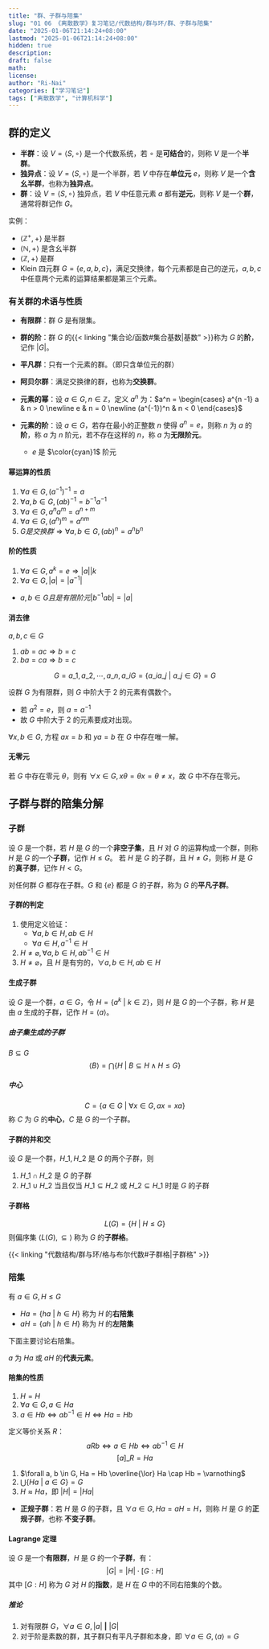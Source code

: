 ```yaml
---
title: "群、子群与陪集"
slug: "01 06 《离散数学》复习笔记/代数结构/群与环/群、子群与陪集"
date: "2025-01-06T21:14:24+08:00"
lastmod: "2025-01-06T21:14:24+08:00"
hidden: true
description:
draft: false
math:
license:
author: "Ri-Nai"
categories: ["学习笔记"]
tags: ["离散数学", "计算机科学"]
---
```

## 群的定义
- **半群**：设 $V =  \langle S, \circ \rangle$ 是一个代数系统，若 $\circ$ 是**可结合**的，则称 $V$ 是一个**半群**。
- **独异点**：设 $V =  \langle S, \circ \rangle$ 是一个半群，若 $V$ 中存在**单位元** $e$，则称 $V$ 是一个**含幺半群**，也称为**独异点**。
- **群**：设 $V =  \langle S, \circ \rangle$ 独异点，若 $V$ 中任意元素 $a$ 都有**逆元**，则称 $V$ 是一个**群**，通常将群记作 $G$。

实例：
- $\langle \mathbb{Z}^+, + \rangle$ 是半群
- $\langle \mathbb{N}, + \rangle$ 是含幺半群
- $\langle \mathbb{Z}, + \rangle$ 是群
- Klein 四元群 $G = \lbrace e, a, b, c \rbrace$，满足交换律，每个元素都是自己的逆元，$a, b, c$ 中任意两个元素的运算结果都是第三个元素。

### 有关群的术语与性质
- **有限群**：群 $G$ 是有限集。
- **群的阶**：群 $G$ 的{{< linking "集合论/函数#集合基数|基数" >}}称为 $G$ 的**阶**，记作 $|G|$。
- **平凡群**：只有一个元素的群。（即只含单位元的群）
- **阿贝尔群**：满足交换律的群，也称为**交换群**。

- **元素的幂**：设 $a \in G, n \in \mathbb{Z}$，定义 $a^n$ 为：$a^n = \begin{cases} a^{n -1} a & n > 0  \newline  e & n = 0  \newline  (a^{-1})^n & n < 0 \end{cases}$
- **元素的阶**：设 $a \in G$，若存在最小的正整数 $n$ 使得 $a^n = e$，则称 $n$ 为 $a$ 的**阶**，称 $a$ 为 $n$ 阶元，若不存在这样的 $n$，称 $a$ 为**无限阶元**。
    - $e$ 是 $\color{cyan}1$ 阶元 

#### 幂运算的性质
1. $\forall a \in G, \left(a^{-1}\right)^{-1} = a$
2. $\forall a, b \in G, (ab)^{-1} = b^{-1} a^{-1}$
3. $\forall a \in G, a^n a^m = a^{n + m}$
4. $\forall a \in G, (a^n)^m = a^{nm}$
5. $G 是交换群 \Rightarrow \forall a, b \in G, (ab)^n = a^n b^n$

#### 阶的性质
1. $\forall a \in G, a^k = e \Rightarrow |a| | k$
2. $\forall a \in G, |a| = |a^{-1}|$

- $a, b \in G 且是有限阶元 \left|b^{-1} a b\right| = |a|$


#### 消去律
$a, b, c \in G$
1. $ab = ac \Rightarrow b = c$
2. $ba = ca \Rightarrow b = c$

$$G = {a\_1, a\_2, \cdots, a\_n}, a\_iG = \lbrace a\_i a\_j \ | \ a\_j \in G \rbrace = G$$


设群 $G$ 为有限群，则 $G$ 中阶大于 $2$ 的元素有偶数个。

- 若 $a^2 = e$，则 $a = a^{-1}$
- 故 $G$ 中阶大于 $2$ 的元素要成对出现。

$\forall x, b \in G$, 方程 $ax = b$ 和 $ya = b$ 在 $G$ 中存在唯一解。

#### 无零元
若 $G$ 中存在零元 $\theta$，则有 $\forall x \in G, x \theta = \theta x = \theta \neq x$，故 $G$ 中不存在零元。

## 子群与群的陪集分解
### 子群
设 $G$ 是一个群，若 $H$ 是 $G$ 的一个**非空子集**，且 $H$ 对 $G$ 的运算构成一个群，则称 $H$ 是 $G$ 的一个**子群**，记作 $H \leq G$。
若 $H$ 是 $G$ 的子群，且 $H \neq G$，则称 $H$ 是 $G$ 的**真子群**，记作 $H < G$。

对任何群 $G$ 都存在子群。$G$ 和 $\lbrace e \rbrace$ 都是 $G$ 的子群，称为 $G$ 的**平凡子群**。

#### 子群的判定
1. 使用定义验证：
    - $\forall a, b \in H, ab \in H$
    - $\forall a \in H, a^{-1} \in H$
2. $H \neq \varnothing, \forall a, b \in H, ab^{-1} \in H$
3. $H \neq \varnothing$，且 $H$ 是有穷的，$\forall a, b \in H, ab \in H$

#### 生成子群
设 $G$ 是一个群，$a \in G$，令 $H = \lbrace a^k \ | \ k \in \mathbb{Z} \rbrace$，则 $H$ 是 $G$ 的一个子群，称 $H$ 是由 $a$ 生成的子群，记作 $H = \langle a \rangle$。

##### 由子集生成的子群
$B \subseteq G$
$$\langle B \rangle = \bigcap \lbrace H \ | \ B \subseteq H \land H \leq G \rbrace$$

##### 中心
$$C = \lbrace a \in G \ | \ \forall x \in G, ax = xa \rbrace$$
称 $C$ 为 $G$ 的**中心**，$C$ 是 $G$ 的一个子群。

#### 子群的并和交
设 $G$ 是一个群，$H\_1, H\_2$ 是 $G$ 的两个子群，则
1. $H\_1 \cap H\_2$ 是 $G$ 的子群
2. $H\_1 \cup H\_2$ 当且仅当 $H\_1 \subseteq H\_2$ 或 $H\_2 \subseteq H\_1$ 时是 $G$ 的子群

#### 子群格
$$L(G) = \lbrace H \ | \ H \leq G \rbrace$$
则偏序集 $\langle L(G), \subseteq \rangle$ 称为 $G$ 的**子群格**。

{{< linking "代数结构/群与环/格与布尔代数#子群格|子群格" >}}

### 陪集
有 $a \in G, H \leq G$
- $Ha = \lbrace ha \ | \ h \in H \rbrace$ 称为 $H$ 的**右陪集**
- $aH = \lbrace ah \ | \ h \in H \rbrace$ 称为 $H$ 的**左陪集**

下面主要讨论右陪集。

$a$ 为 $Ha$ 或 $aH$ 的**代表元素**。

#### 陪集的性质
1. $H = H$
2. $\forall a \in G, a \in Ha$
3. $a \in Hb \Leftrightarrow ab^{-1} \in H \Leftrightarrow Ha = Hb$

定义等价关系 $R$：
$$aRb \Leftrightarrow a \in Hb \Leftrightarrow ab^{-1} \in H$$
$$[a]\_R = Ha$$

1. $\forall a, b \in G, Ha = Hb \overline{\lor} Ha \cap Hb = \varnothing$
2. $\bigcup \lbrace Ha \ | \ a \in G \rbrace = G$
3. $H \approx Ha$，即 $|H| = |Ha|$

- **正规子群**：若 $H$ 是 $G$ 的子群，且 $\forall a \in G, Ha = aH = H$，则称 $H$ 是 $G$ 的**正规子群**，也称 **不变子群**。

#### Lagrange 定理
设 $G$ 是一个**有限群**，$H$ 是 $G$ 的一个**子群**，有：
$$|G| = |H| \cdot [G : H]$$
其中 $[G : H]$ 称为 $G$ 对 $H$ 的**指数**，是 $H$ 在 $G$ 中的不同右陪集的个数。

##### 推论
1. 对有限群 $G$，$\forall a \in G, |a| \ \mathbf{\Big|} \ |G|$
2. 对于阶是素数的群，其子群只有平凡子群和本身，即 $\forall a \in G, \langle a \rangle = G$
